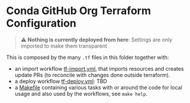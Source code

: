# Conda GitHub Org Terraform Configuration

> ⚠ **Nothing is currently deployed from here**: Settings are only imported to make them transparent

This is composed by the many `.tf` files in this folder together with:
* an import workflow [tf-import.yml](../.github/workflows/tf-import.yml), that imports resources and creates update PRs (to reconcile with changes done outside terraform).
* a deploy workflow [tf-deploy.yml](../.github/workflows/tf-deploy.yml): TBD
* a [Makefile](Makefile) containing various tasks with or around the code for local usage and also used by the workflows, see `make help`.
